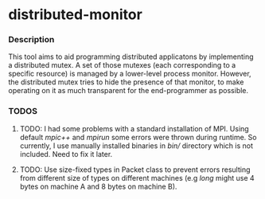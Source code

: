 # distributed-monitor

### Description

This tool aims to aid programming distributed applicatons by implementing a distributed mutex. A set of those mutexes (each corresponding to a specific resource) is managed by a lower-level process monitor. However, the distributed mutex tries to hide the presence of that monitor, to make operating on it as much transparent for the end-programmer as possible.

### TODOS

1. TODO: I had some problems with a standard installation of MPI. Using default *mpic++* and *mpirun* some errors were thrown during runtime. So currently, I use manually installed binaries in *bin/* directory which is not included. Need to fix it later.

2. TODO: Use size-fixed types in Packet class to prevent errors resulting from different size of types on different machines (e.g *long* might use 4 bytes on machine A and 8 bytes on machine B).
